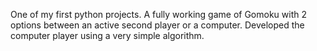 One of my first python projects. A fully working game of Gomoku with 2 options between an active second player or a computer. Developed the computer player using a very simple algorithm. 
